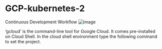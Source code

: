 # GCP-kubernetes-2
  Continuous Development Workflow
    ![image](https://github.com/574n13y/GCP-kubernetes-2/assets/35293085/0e511ec6-c029-4458-bfb6-8c1329c3d455)
    
  ‘gcloud’ is the command-line tool for Google Cloud. It comes pre-installed on Cloud Shell. In the cloud shell environment type the following command to set the project.
    

